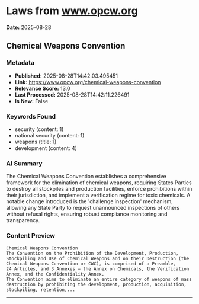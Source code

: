 # Laws from www.opcw.org
**Date:** 2025-08-28

## Chemical Weapons Convention

### Metadata
- **Published:** 2025-08-28T14:42:03.495451
- **Link:** https://www.opcw.org/chemical-weapons-convention
- **Relevance Score:** 13.0
- **Last Processed:** 2025-08-28T14:42:11.226491
- **Is New:** False

### Keywords Found
- security (content: 1)
- national security (content: 1)
- weapons (title: 1)
- development (content: 4)

### AI Summary
The Chemical Weapons Convention establishes a comprehensive framework for the elimination of chemical weapons, requiring States Parties to destroy all stockpiles and production facilities, enforce prohibitions within their jurisdiction, and implement a verification regime for toxic chemicals. A notable change introduced is the 'challenge inspection' mechanism, allowing any State Party to request unannounced inspections of others without refusal rights, ensuring robust compliance monitoring and transparency.

### Content Preview
```
Chemical Weapons Convention
The Convention on the Prohibition of the Development, Production, Stockpiling and Use of Chemical Weapons and on their Destruction (the Chemical Weapons Convention or CWC), is comprised of a Preamble, 24 Articles, and 3 Annexes — the Annex on Chemicals, the Verification Annex, and the Confidentiality Annex.
The Convention aims to eliminate an entire category of weapons of mass destruction by prohibiting the development, production, acquisition, stockpiling, retention,...
```

---

